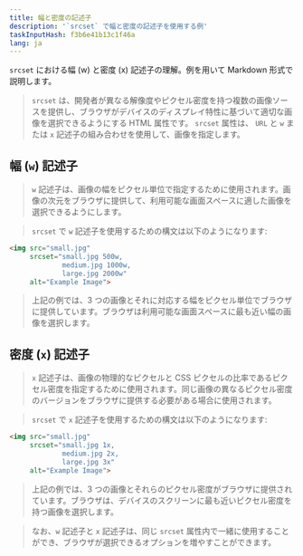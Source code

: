 ```yaml
---
title: 幅と密度の記述子
description: '`srcset` で幅と密度の記述子を使用する例'
taskInputHash: f3b6e41b13c1f46a
lang: ja
---
```

`srcset` における幅 (w) と密度 (x) 記述子の理解。例を用いて Markdown 形式で説明します。

>`srcset` は、開発者が異なる解像度やピクセル密度を持つ複数の画像ソースを提供し、ブラウザがデバイスのディスプレイ特性に基づいて適切な画像を選択できるようにする HTML 属性です。 `srcset` 属性は、 `URL` と `w` または `x` 記述子の組み合わせを使用して、画像を指定します。

## 幅 (`w`) 記述子

>`w` 記述子は、画像の幅をピクセル単位で指定するために使用されます。画像の次元をブラウザに提供して、利用可能な画面スペースに適した画像を選択できるようにします。

>`srcset` で `w` 記述子を使用するための構文は以下のようになります:

```html
<img src="small.jpg"
     srcset="small.jpg 500w,
             medium.jpg 1000w,
             large.jpg 2000w"
     alt="Example Image">
```

> 上記の例では、3 つの画像とそれに対応する幅をピクセル単位でブラウザに提供しています。ブラウザは利用可能な画面スペースに最も近い幅の画像を選択します。

## 密度 (`x`) 記述子

>`x` 記述子は、画像の物理的なピクセルと CSS ピクセルの比率であるピクセル密度を指定するために使用されます。同じ画像の異なるピクセル密度のバージョンをブラウザに提供する必要がある場合に使用されます。

>`srcset` で `x` 記述子を使用するための構文は以下のようになります:

```html
<img src="small.jpg"
     srcset="small.jpg 1x,
             medium.jpg 2x,
             large.jpg 3x"
     alt="Example Image">
```


> 上記の例では、3 つの画像とそれらのピクセル密度がブラウザに提供されています。ブラウザは、デバイスのスクリーンに最も近いピクセル密度を持つ画像を選択します。

>なお、`w` 記述子と `x` 記述子は、同じ `srcset` 属性内で一緒に使用することができ、ブラウザが選択できるオプションを増やすことができます。

